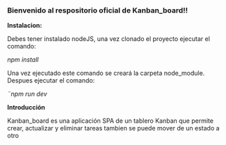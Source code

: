 ### Bienvenido al respositorio oficial de Kanban_board!!

**Instalacion:**

Debes tener instalado nodeJS, una vez clonado el proyecto ejecutar el comando:

_npm install_

Una vez ejecutado este comando se creará la carpeta node_module. Despues ejecutar el comando:

_¨npm run dev_

**Introducción**

Kanban_board es una aplicación SPA de un tablero Kanban que permite crear, actualizar y eliminar tareas tambien se puede mover de un estado a otro
